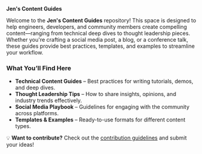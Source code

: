 **Jen's Content Guides**  

Welcome to the **Jen's Content Guides** repository! This space is designed to help engineers, developers, and community members create compelling content—ranging from technical deep dives to thought leadership pieces. Whether you're crafting a social media post, a blog, or a conference talk, these guides provide best practices, templates, and examples to streamline your workflow.  

### **What You’ll Find Here**  
- **Technical Content Guides** – Best practices for writing tutorials, demos, and deep dives.  
- **Thought Leadership Tips** – How to share insights, opinions, and industry trends effectively.  
- **Social Media Playbook** – Guidelines for engaging with the community across platforms.  
- **Templates & Examples** – Ready-to-use formats for different content types.  

💡 **Want to contribute?** Check out the [contribution guidelines](#) and submit your ideas!  
